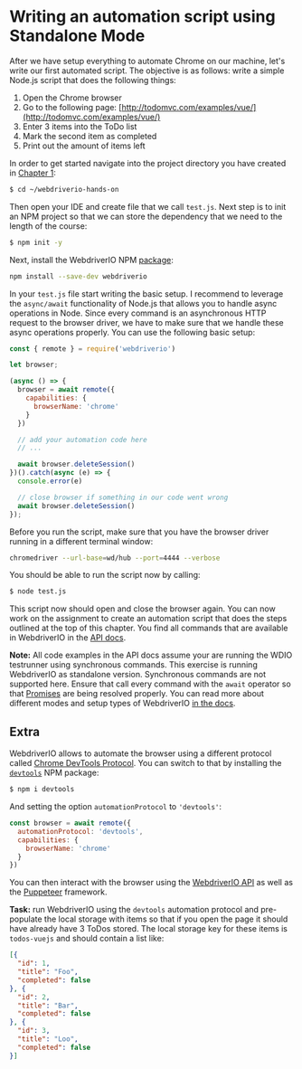 Writing an automation script using Standalone Mode
==================================================

After we have setup everything to automate Chrome on our machine, let's write our first automated script. The objective is as follows: write a simple Node.js script that does the following things:

1. Open the Chrome browser
2. Go to the following page: [http://todomvc.com/examples/vue/](http://todomvc.com/examples/vue/)
3. Enter 3 items into the ToDo list
4. Mark the second item as completed
5. Print out the amount of items left

In order to get started navigate into the project directory you have created in [Chapter 1](./chapter1.md):

```sh
$ cd ~/webdriverio-hands-on
```

Then open your IDE and create file that we call `test.js`. Next step is to init an NPM project so that we can store the dependency that we need to the length of the course:

```sh
$ npm init -y
```

Next, install the WebdriverIO NPM [package](https://www.npmjs.com/package/webdriverio):

```sh
npm install --save-dev webdriverio
```

In your `test.js` file start writing the basic setup. I recommend to leverage the `async/await` functionality of Node.js that allows you to handle async operations in Node. Since every command is an asynchronous HTTP request to the browser driver, we have to make sure that we handle these async operations properly. You can use the following basic setup:

```js
const { remote } = require('webdriverio')

let browser;

(async () => {
  browser = await remote({
    capabilities: {
      browserName: 'chrome'
    }
  })

  // add your automation code here
  // ...

  await browser.deleteSession()
})().catch(async (e) => {
  console.error(e)

  // close browser if something in our code went wrong
  await browser.deleteSession()
});
```

Before you run the script, make sure that you have the browser driver running in a different terminal window:

```sh
chromedriver --url-base=wd/hub --port=4444 --verbose
```

You should be able to run the script now by calling:

```sh
$ node test.js
```

This script now should open and close the browser again. You can now work on the assignment to create an automation script that does the steps outlined at the top of this chapter. You find all commands that are available in WebdriverIO in the [API docs](https://webdriver.io/docs/api.html).

__Note:__ All code examples in the API docs assume your are running the WDIO testrunner using synchronous commands. This exercise is running WebdriverIO as standalone version. Synchronous commands are not supported here. Ensure that call every command with the `await` operator so that [Promises](https://developer.mozilla.org/en-US/docs/Web/JavaScript/Reference/Global_Objects/Promise) are being resolved properly. You can read more about different modes and setup types of WebdriverIO [in the docs](https://webdriver.io/docs/setuptypes.html).

## Extra

WebdriverIO allows to automate the browser using a different protocol called [Chrome DevTools Protocol](https://chromedevtools.github.io/devtools-protocol/). You can switch to that by installing the [`devtools`](https://www.npmjs.com/package/devtools) NPM package:

```sh
$ npm i devtools
```

And setting the option `automationProtocol` to `'devtools'`:

```js
const browser = await remote({
  automationProtocol: 'devtools',
  capabilities: {
    browserName: 'chrome'
  }
})
```

You can then interact with the browser using the [WebdriverIO API](https://webdriver.io/docs/api.html) as well as the [Puppeteer](https://pptr.dev/) framework.

__Task:__ run WebdriverIO using the `devtools` automation protocol and pre-populate the local storage with items so that if you open the page it should have already have 3 ToDos stored. The local storage key for these items is `todos-vuejs` and should contain a list like:

```json
[{
  "id": 1,
  "title": "Foo",
  "completed": false
}, {
  "id": 2,
  "title": "Bar",
  "completed": false
}, {
  "id": 3,
  "title": "Loo",
  "completed": false
}]
```
